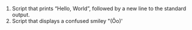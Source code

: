 1. Script that prints “Hello, World”, followed by a new line to the standard output.
2. Script that displays a confused smiley "(Ôo)'